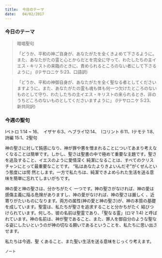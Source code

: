 ```yaml
---
title:  今日のテーマ
date:   04/02/2017
---
```


### 今日のテーマ

> <p>暗唱聖句</p>
> 「どうか、平和の神ご自身が、あなたがたを全くきよめて下さるように。また、あなたがたの霊と心とからだとを完全に守って、わたしたちの主イエス・キリストの来臨のときに、責められるところのない者にして下さるように」	(Iテサロニケ 5:23、口語訳)

> <p></p>
>「どうか、平和の神御自身が、あなたがたを全く聖なる者としてくださいますように。また、あなたがたの霊も魂も体も何一つ欠けたところのないものとして守り、わたしたちの主イエス・キリストの来られるとき、非のうちどころのないものとしてくださいますように」	(Iテサロニケ 5:23、新共同訳)

### 今週の聖句

Iペトロ 1:14 ~ 16、　イザヤ 6:3、ヘブライ12:14、　Iコリント 6:11、Iテモテ 1:8、詩編 15:1、2聖句

 神の聖さに対して鈍感になり、神が罪や悪を憎まれることについてあまり考えなくなることは簡単です。しかし、聖さは聖書の中で極めて重要な主題です。聖さを追及すること、イエスのように愛情深く 純潔になることは、すべてのクリスチャンにとって最重要なことです。 “私はあなたよりきよいんだぞ”がくぜんという態度には愕 然とします。一方で私たちは、純潔できよめられた生活を送る意味を簡単に忘れてしまいがちです。

 神の愛と神の聖さは、分かちがたく 一つです。神の聖さがなければ、神の愛は感傷主義に陥る危険がありますし、神の愛がなければ、神の聖さは厳しく 、近寄りがたいものになります。両方の属性(神の愛と神の聖さ)が、神の本質の基礎を成しています。聖霊は、私たちが聖さを追求することと分かちがたく 結びつけられています。何しろ、彼の名前は聖霊であり、「聖なる霊」(ロマ 1:4) と呼ばれています。神の名前は、神が聖であること、また、罪人を御自分のような聖なる姿にしたいというのが神の切なる願いであるということを、私たちに思い出させます。

 私たちは今週、聖 くあること、また聖い生活を送る意味をじっくり考えます。

`ノート`
